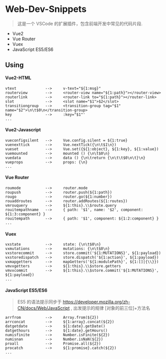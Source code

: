 # Web-Dev-Snippets

>这是一个 VSCode 的扩展插件，包含前端开发中常见的代码片段.

- Vue2
- Vue Router
- Vuex
- JavaScript ES5/ES6

## Using

#### Vue2-HTML

```
vtext             -->     v-text="${1:msg}"
routerview        -->     <router-view name="${1:path}"></router-view>
routerlink        -->     <router-link to="${1:path}"></router-link>
slot              -->     <slot name="$1">$2</slot>
transitiongroup   -->     <transition-group tag="$1" name="$2">\n\t$0\n</transition-group>
key               -->     :key="$1"'
...
```

#### Vue2-Javascript

```
vueconfigsilent   -->     Vue.config.silent = ${1:true}
vuenexttick       -->     Vue.nextTick({\n\t$1\n})
vueset            -->     Vue.set({${1:object}, ${1:key}, ${1:value})
vuemounted        -->     mounted () {\n\t$0\n}
vuedata           -->     data () {\n\treturn {\n\t\t$0\n\t}\n}
vueprops          -->     props: {\n}
...
```

#### Vue Router

```
roumode           -->     router.mode
roupush           -->     router.push(${1:path})
rougo             -->     router.go(${1:number})
rouaddroutes      -->     router.addRoutes(${1:routes})
vmrouquery        -->     ${1:this}.\\$route.query
rouitempathname   -->     { path: '$1', name: '$2', component: ${1:3:component} }
rouitempath       -->     { path: '$1', component: ${1:2:component} }
...
```

#### Vuex

```
vxstate           -->     state: {\n\t$0\n}
vxmutations       -->     mutations: {\n\t$0\n}
vxstorecommit     -->     store.commit('${1:MUTATIONS}', ${1:payload})
vxstoredispatch   -->     store.dispatch('${1:action}', ${1:payload})
vxmapgetters      -->     mapGetters('${1:modulePath}', ${1:[]|{\\}})
vmvxgetters       -->     ${1:this}.\\$store.getters
vmvxcommit        -->     ${1:this}.\\$store.commit('${1:MUTATIONS}', ${1:payload})
...
```

#### JavaScript ES5/ES6

> ES5 的语法提示同步于 https://developer.mozilla.org/zh-CN/docs/Web/JavaScript , 出发提示的规律 [对象的前三位]+方法名

```
arrfrom           -->     Array.from(${2})
arrconcat         -->     ${1:array}.concat(${2})
datgetdate        -->     ${1:date}.getDate()
datgethours       -->     ${1:date}.getHours()
numisfinite       -->     Number.isFinite(${2})
numisnan          -->     Number.isNaN(${2})
proall            -->     Promise.all(${2})
procatch          -->     ${1:promise}.catch(${2})
...
```